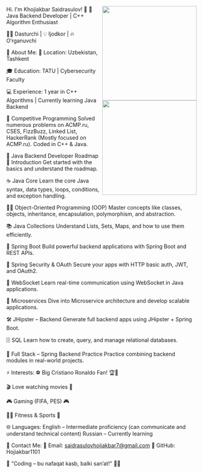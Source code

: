 Hi. I'm Khojiakbar Saidrasulov! 👋
<img align="right" width="250" height="250" src="https://upload.wikimedia.org/wikipedia/en/3/30/Java_programming_language_logo.svg"> <img align="right" width="250" height="250" src="https://cdn.jsdelivr.net/gh/devicons/devicon/icons/cplusplus/cplusplus-original.svg">
🚀 Java Backend Developer | C++ Algorithm Enthusiast

👨‍💻 Dasturchi | 💡 Ijodkor | 🔥 O‘rganuvchi

📌 About Me:
📍 Location: Uzbekistan, Tashkent

🎓 Education: TATU | Cybersecurity Faculty

💻 Experience: 1 year in C++ Algorithms | Currently learning Java Backend

📌 Competitive Programming
Solved numerous problems on ACMP.ru, CSES, FizzBuzz, Linked List, HackerRank
(Mostly focused on ACMP.ru). Coded in C++ & Java.

🚀 Java Backend Developer Roadmap
🎯 Introduction
Get started with the basics and understand the roadmap.

☕ Java Core
Learn the core Java syntax, data types, loops, conditions, and exception handling.

👨‍💻 Object-Oriented Programming (OOP)
Master concepts like classes, objects, inheritance, encapsulation, polymorphism, and abstraction.

📚 Java Collections
Understand Lists, Sets, Maps, and how to use them efficiently.

🌱 Spring Boot
Build powerful backend applications with Spring Boot and REST APIs.

🔐 Spring Security & OAuth
Secure your apps with HTTP basic auth, JWT, and OAuth2.

📡 WebSocket
Learn real-time communication using WebSocket in Java applications.

🧩 Microservices
Dive into Microservice architecture and develop scalable applications.

🛠️ JHipster – Backend
Generate full backend apps using JHipster + Spring Boot.

🗄️ SQL
Learn how to create, query, and manage relational databases.

🔄 Full Stack – Spring Backend Practice
Practice combining backend modules in real-world projects.

⚡ Interests:
⚽ Big Cristiano Ronaldo Fan! 🏆🐐

🎬 Love watching movies 🎥

🎮 Gaming (FIFA, PES) 🎮

🏃‍♂️ Fitness & Sports 💪


🌐 Languages:
English – Intermediate proficiency (can communicate and understand technical content)
Russian – Currently learning

📩 Contact Me:
📧 Email: saidrasulovhojiakbar7@gmail.com
📌 GitHub: Hojiakbar1101

🚀 "Coding – bu nafaqat kasb, balki san’at!" 🎨🔥
